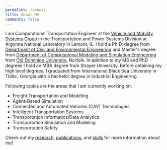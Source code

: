 ```yaml
---
permalink: /about/
title: About Me
comments: false
---
```


I am Computational Transportation Engineer at the [Vehicle and Mobility Systems Group](https://vms.es.anl.gov/) in the Transportation and Power Systems Division at Argonne National Laboratory in Lemont, IL. I hold a Ph.D. degree from [Department of Civil and Environmental Engineering](https://www.odu.edu/cee) and Master's degree from [Department of Computational Modeling and Simulation Engineering](https://www.odu.edu/cmse) from [Old Dominion University](https://www.odu.edu/), Norfolk. In addition to my MS and PhD degrees I hold an MBA degree from Strayer University. Before obtaining my high level degrees, I graduated from International Black Sea University in Tbilisi, Georgia with a bachelor degree in Industrial Engineering.

Following topics are the areas that I am currently working on:

   * Freight Transportation and Modeling
   * Agent-Based Simulation
   * Connected and Automated Vehicles (CAV) Technologies
   * Intelligent Transportation Systems
   * Transportation Informatics/Data Analytics
   * Transportation Simulation and Modeling
   * Transportation Safety

Check out my [research](http://olcaysahin.com/research/), [publications](http://olcaysahin.com/publications/), and [skills](http://olcaysahin.com/mytoolset/) for more information about me!

